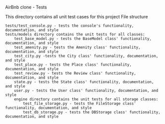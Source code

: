 AirBnb clone - Tests

This directory contains all unit test cases for this project
File structure

    tests/test_console.py - tests the console's functionality, documentation, and style
    tests/models directory contains the unit tests for all classes:
        test_base_model.py - tests the BaseModel class' functionality, documentation, and style
        test_amenity.py - tests the Amenity class' functionality, documentation, and style
        test_city.py -tests the City class' functionality, documentation, and style
        test_place.py - tests the Place class' functionality, documentation, and style
        test_review.py - tests the Review class' functionality, documentation, and style
        state.py - tests the State class' functionality, documentation, and style
        user.py - tests the User class' functionality, documentation, and style
        engine directory contains the unit tests for all storage classes:
            test_file_storage.py - tests the FileStorage class' functionality, documentation, and style
            test_db_storage.py - tests the DBStorage class' functionality, documentation, and style

